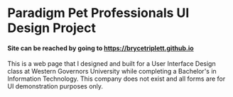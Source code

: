 # Paradigm Pet Professionals UI Design Project
#### Site can be reached by going to https://brycetriplett.github.io

This is a web page that I designed and built for a User Interface Design class at Western Governors University while completing a Bachelor's in Information Technology. This company does not exist and all forms are for UI demonstration purposes only.
